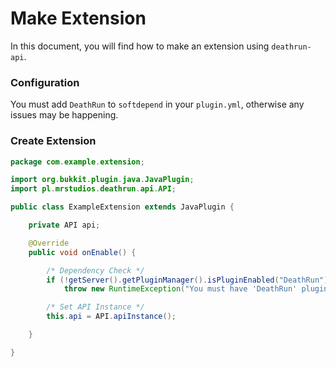 # Make Extension
In this document, you will find how to make an extension using `deathrun-api`.

### Configuration
You must add ``DeathRun`` to ``softdepend`` in your ``plugin.yml``, otherwise any issues may be happening.

### Create Extension
```Java
package com.example.extension;

import org.bukkit.plugin.java.JavaPlugin;
import pl.mrstudios.deathrun.api.API;

public class ExampleExtension extends JavaPlugin {

    private API api;

    @Override
    public void onEnable() {

        /* Dependency Check */
        if (!getServer().getPluginManager().isPluginEnabled("DeathRun"))
            throw new RuntimeException("You must have 'DeathRun' plugin installed on your server.");

        /* Set API Instance */
        this.api = API.apiInstance();

    }

}
```